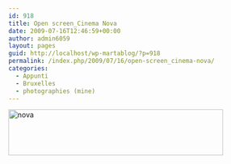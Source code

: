 ```yaml
---
id: 918
title: Open screen_Cinema Nova
date: 2009-07-16T12:46:59+00:00
author: admin6059
layout: pages
guid: http://localhost/wp-martablog/?p=918
permalink: /index.php/2009/07/16/open-screen_cinema-nova/
categories:
  - Appunti
  - Bruxelles
  - photographies (mine)
---
```

[<img class="aligncenter wp-image-920 size-full" title="nova" src="http://blog.martasmaldone.eu/wp-content/uploads/2009/09/nova.jpeg" alt="nova" width="425" height="91" srcset="http://blog.martasmaldone.eu/wp-content/uploads/2009/09/nova.jpeg 425w, http://blog.martasmaldone.eu/wp-content/uploads/2009/09/nova-300x64.jpeg 300w" sizes="(max-width: 425px) 100vw, 425px" />](http://blog.martasmaldone.eu/wp-content/uploads/2009/09/nova.jpeg)